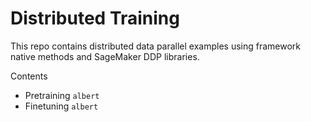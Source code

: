 # Distributed Training
This repo contains distributed data parallel examples using framework native methods and SageMaker DDP libraries. 

Contents
- Pretraining `albert`
- Finetuning `albert`
